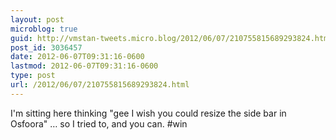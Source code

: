 ```yaml
---
layout: post
microblog: true
guid: http://vmstan-tweets.micro.blog/2012/06/07/210755815689293824.html
post_id: 3036457
date: 2012-06-07T09:31:16-0600
lastmod: 2012-06-07T09:31:16-0600
type: post
url: /2012/06/07/210755815689293824.html
---
```

I'm sitting here thinking "gee I wish you could resize the side bar in Osfoora" … so I tried to, and you can. #win
